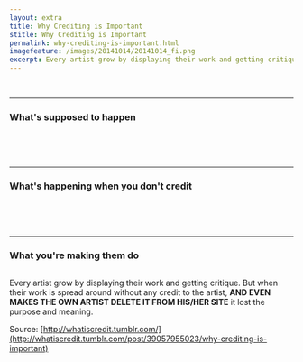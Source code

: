 ```yaml
---
layout: extra
title: Why Crediting is Important
stitle: Why Crediting is Important
permalink: why-crediting-is-important.html
imagefeature: /images/20141014/20141014_fi.png
excerpt: Every artist grow by displaying their work and getting critique. But when their work is spread around without any credit to the artist, AND EVEN MAKES THE OWN ARTIST DELETE IT FROM HIS/HER SITE it lost the purpose and meaning.
---
```


<img alt="" src="{{site.staticurl}}/static/credits/1.png" />

<img alt="" src="{{site.staticurl}}/static/credits/2.png" />

<img alt="" src="{{site.staticurl}}/static/credits/3.png" />

<hr />

<h3>What's supposed to happen</h3>

&nbsp;

<img alt="" src="{{site.staticurl}}/static/credits/4.png" />

<img alt="" src="{{site.staticurl}}/static/credits/5.png" />

<img alt="" src="{{site.staticurl}}/static/credits/6.png" />

<img alt="" src="{{site.staticurl}}/static/credits/7.png" />

<hr />

<h3>What's happening when you don't credit</h3>

&nbsp;

<img alt="" src="{{site.staticurl}}/static/credits/8.png" />

<img alt="" src="{{site.staticurl}}/static/credits/9.png" />

<hr />

<h3>What you're making them do</h3>

<img alt="" src="{{site.staticurl}}/static/credits/10.png" />

Every artist grow by displaying their work and getting critique. But when their work is spread around without any credit to the artist, **AND EVEN MAKES THE OWN ARTIST DELETE IT FROM HIS/HER SITE** it lost the purpose and meaning.

Source: [http://whatiscredit.tumblr.com/](http://whatiscredit.tumblr.com/post/39057955023/why-crediting-is-important)

